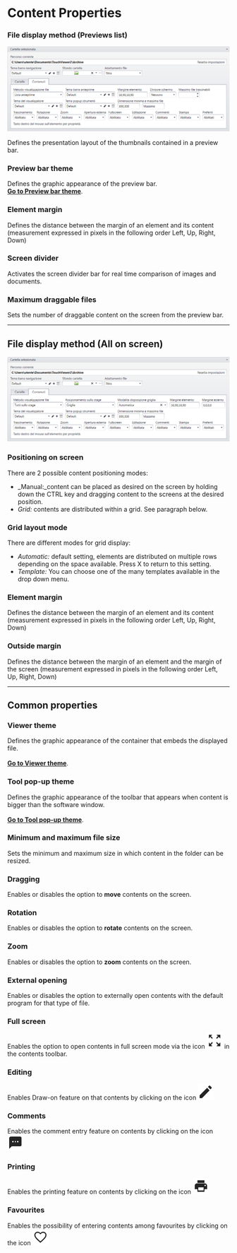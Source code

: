 # Content Properties

### File display method (Previews list)
![](/img/content_properties_1.png)

Defines the presentation layout of the thumbnails contained in a preview bar.

### Preview bar theme
Defines the graphic appearance of the preview bar.
<br>[__Go to Preview bar theme__](/en/2.17/media-manager/themes/theme-previewbar.md).

### Element margin
Defines the distance between the margin of an element and its content (measurement expressed in pixels in the following order Left, Up, Right, Down)

### Screen divider
Activates the screen divider bar for real time comparison of images and documents.

### Maximum draggable files
Sets the number of draggable content on the screen from the preview bar.

---
## File display method (All on screen)
![](/img/content_properties_2.png)

### Positioning on screen
There are 2 possible content positioning modes:

- _Manual:_content can be placed as desired on the screen by holding down the CTRL key and dragging content to the screens at the desired position.
- _Grid:_ contents are distributed within a grid. See paragraph below.

### Grid layout mode
There are different modes for grid display:

- _Automatic:_ default setting, elements are distributed on multiple rows depending on the space available. Press X to return to this setting.
- _Template:_ You can choose one of the many templates available in the drop down menu.

### Element margin
Defines the distance between the margin of an element and its content (measurement expressed in pixels in the following order Left, Up, Right, Down)

### Outside margin
Defines the distance between the margin of an element and the margin of the screen (measurement expressed in pixels in the following order Left, Up, Right, Down)

---
## Common properties

### Viewer theme
Defines the graphic appearance of the container that embeds the displayed file.<br>
<br>[__Go to Viewer theme__](/en/2.17/media-manager/themes/theme-viewer.md).

### Tool pop-up theme
Defines the graphic appearance of the toolbar that appears when content is bigger than the software window.<br>
<br>[__Go to Tool pop-up theme__](/en/2.17/media-manager/themes/theme-toolspopup.md).

### Minimum and maximum file size
Sets the minimum and maximum size in which content in the folder can be resized.<br>

### Dragging
Enables or disables the option to __move__ contents on the screen.<br>

### Rotation
Enables or disables the option to __rotate__ contents on the screen.<br>

### Zoom
Enables or disables the option to __zoom__ contents on the screen.<br>

### External opening
Enables or disables the option to externally open contents with the default program for that type of file.<br>

### Full screen
Enables the option to open contents in full screen mode via the icon ![](/img/icon_fullscreen.png) in the contents toolbar.<br>

### Editing
Enables Draw-on feature on that contents by clicking on the icon ![](/img/icon_editazione.png)

### Comments
Enables the comment entry feature on contents by clicking on the icon ![](/img/icon_commenti.png)

### Printing
Enables the printing feature on contents by clicking on the icon ![](/img/icon_stamp.png)

### Favourites
Enables the possibility of entering contents among favourites by clicking on the icon ![](/img/icon_preferiti.png)
